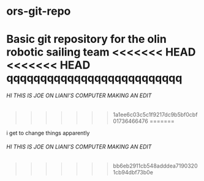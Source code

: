 # ors-git-repo
Basic git repository for the olin robotic sailing team
<<<<<<< HEAD
<<<<<<< HEAD
qqqqqqqqqqqqqqqqqqqqqqqqqq
=======
###### HI THIS IS JOE ON LIANI'S COMPUTER MAKING AN EDIT
>>>>>>> 1a1ee6c03c5c1f9217dc9b5bf0cbf01736466476
=======



i get to change things apparently
###### HI THIS IS JOE ON LIANI'S COMPUTER MAKING AN EDIT
>>>>>>> bb6eb2911cb548adddea71903201cb94dbf73b0e
